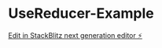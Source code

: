 # UseReducer-Example

[Edit in StackBlitz next generation editor ⚡️](https://stackblitz.com/~/github.com/YashPardhi14/UseReducer-Example)